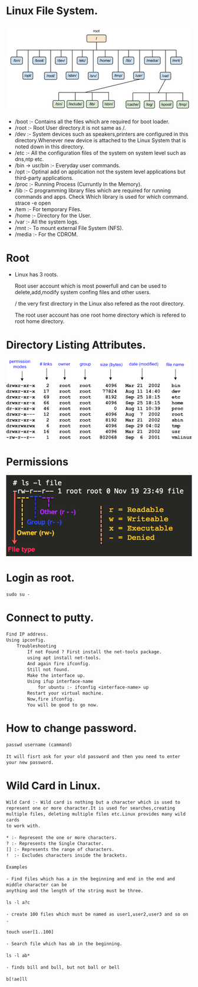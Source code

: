  
# Linux File System.

![alt text](https://github.com/nikhil8052/Linux/blob/master/images/filesystem.png?raw=true)

- /boot :- Contains all the files which are required for boot loader.
- /root :- Root User directory.it is not same as /.
- /dev :- System devices such as speakers,printers are configured in this directory.Whenever new device 
          is attached to the Linux System that is noted down in this directory.
- /etc :- All the configuration files of the system on system level such as dns,ntp etc.
- /bin -> usr/bin :- Everyday user commands. 
- /opt  :- Optinal add on application not the system level applications but third-party applications.
- /proc :- Running Process (Curruntly In the Memory).
- /lib :- C programming library files which are required for running commands and apps.
        Check Which library is used for which command.
        strace -e open <command-name>
- /tem :- For temporary Files. 
- /home :- Directory for the User.
- /var :- All the system logs. 
- /mnt :- To mount external File System (NFS).
- /media :- For the CDROM.

# Root 

- Linux has 3 roots.

    Root user account which is most powerfull and can be used to delete,add,modify system confing files
    and other users.

    / the very first directory in the Linux also refered as the root directory.

    The root user account has one root home directory which is refered to root home directory.



# Directory Listing Attributes.

![alt text](https://github.com/nikhil8052/Linux/blob/master/images/file_attributes.png?raw=true)

# Permissions 

![alt text](https://github.com/nikhil8052/Linux/blob/master/images/file_permissions.png?raw=true)


# Login as root.

    sudo su - 

# Connect to putty.

    Find IP address.
    Using ipconfig.
        Troubleshooting 
            If not Found ? First install the net-tools package.
            using apt install net-tools.
            And again fire ifconfig.
            Still not found. 
            Make the interface up. 
            Using ifup interface-name 
                for ubuntu :- ifconfig <interface-name> up 
            Restart your virtual machine. 
            Now,fire ifconfig. 
            You will be good to go now.



# How to change password. 

    passwd username (cammand)

    It will fisrt ask for your old password and then you need to enter your new password.

# Wild Card in Linux.

    Wild Card :- Wild card is nothing but a character which is used to represent one or more character.It is used for searches,creating multiple files, deleting multiple files etc.Linux provides many wild cards
    to work with. 

    * :- Represent the one or more characters. 
    ? :- Represents the Single Character.
    [] :- Represents the range of characters.
    !  :- Excludes characters inside the brackets.

    Examples 

    - Find files which has a in the beginning and end in the end and middle character can be 
    anything and the length of the string must be three. 

    ls -l a?c
    
    - create 100 files which must be named as user1,user2,user3 and so on .

    touch user[1..100]

    - Search file which has ab in the beginning.

    ls -l ab*

    - finds bill and bull, but not ball or bell

    b[!ae]ll




